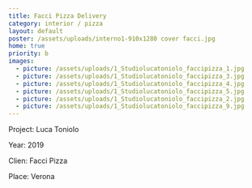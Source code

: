 ```yaml
---
title: Facci Pizza Delivery
category: interior / pizza
layout: default
poster: /assets/uploads/interno1-910x1280 cover facci.jpg
home: true
priority: b
images:
  - picture: /assets/uploads/1_Studiolucatoniolo_faccipizza_1.jpg
  - picture: /assets/uploads/1_Studiolucatoniolo_faccipizza_3.jpg
  - picture: /assets/uploads/1_Studiolucatoniolo_faccipizza_4.jpg
  - picture: /assets/uploads/1_Studiolucatoniolo_faccipizza_5.jpg
  - picture: /assets/uploads/1_Studiolucatoniolo_faccipizza_2.jpg
  - picture: /assets/uploads/1_Studiolucatoniolo_faccipizza_9.jpg
---
```

Project: Luca Toniolo

Year: 2019

Clien: Facci Pizza

Place: Verona






